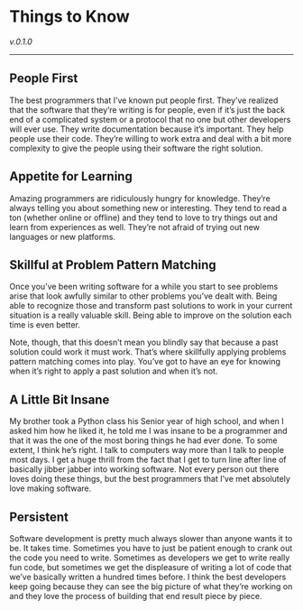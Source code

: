 # Things to Know
*v.0.1.0*

***

## People First

The best programmers that I’ve known put people first. They’ve realized that the software that they’re writing is for people, even if it’s just the back end of a complicated system or a protocol that no one but other developers will ever use. They write documentation because it’s important. They help people use their code. They’re willing to work extra and deal with a bit more complexity to give the people using their software the right solution.

## Appetite for Learning

Amazing programmers are ridiculously hungry for knowledge. They’re always telling you about something new or interesting. They tend to read a ton (whether online or offline) and they tend to love to try things out and learn from experiences as well. They’re not afraid of trying out new languages or new platforms.

## Skillful at Problem Pattern Matching

Once you’ve been writing software for a while you start to see problems arise that look awfully similar to other problems you’ve dealt with. Being able to recognize those and transform past solutions to work in your current situation is a really valuable skill. Being able to improve on the solution each time is even better.

Note, though, that this doesn’t mean you blindly say that because a past solution could work it must work. That’s where skillfully applying problems pattern matching comes into play. You’ve got to have an eye for knowing when it’s right to apply a past solution and when it’s not.

## A Little Bit Insane

My brother took a Python class his Senior year of high school, and when I asked him how he liked it, he told me I was insane to be a programmer and that it was the one of the most boring things he had ever done. To some extent, I think he’s right. I talk to computers way more than I talk to people most days. I get a huge thrill from the fact that I get to turn line after line of basically jibber jabber into working software. Not every person out there loves doing these things, but the best programmers that I’ve met absolutely love making software.

## Persistent

Software development is pretty much always slower than anyone wants it to be. It takes time. Sometimes you have to just be patient enough to crank out the code you need to write. Sometimes as developers we get to write really fun code, but sometimes we get the displeasure of writing a lot of code that we’ve basically written a hundred times before. I think the best developers keep going because they can see the big picture of what they’re working on and they love the process of building that end result piece by piece.
